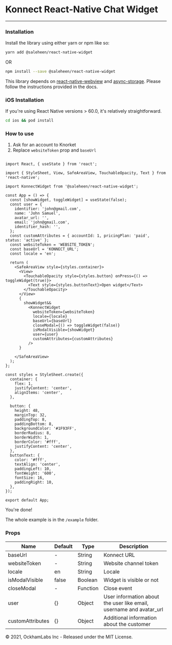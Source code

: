 <h1>
Konnect React-Native Chat Widget
</h1>

***

### Installation

Install the library using either yarn or npm like so:

```sh
yarn add @saleheen/react-native-widget
```

OR

```sh
npm install --save @saleheen/react-native-widget
```

This library depends on [react-native-webview](https://www.npmjs.com/package/react-native-webview) and [async-storage](https://github.com/react-native-async-storage/async-storage). Please follow the instructions provided in the docs.

### iOS Installation

If you're using React Native versions > 60.0, it's relatively straightforward.

```sh
cd ios && pod install
```

### How to use

1. Ask for an account to Knorket
2. Replace `websiteToken` prop and `baseUrl`

```

import React, { useState } from 'react';

import { StyleSheet, View, SafeAreaView, TouchableOpacity, Text } from 'react-native';

import KonnectWidget from '@saleheen/react-native-widget';

const App = () => {
  const [showWidget, toggleWidget] = useState(false);
  const user = {
    identifier: 'john@gmail.com',
    name: 'John Samuel',
    avatar_url: '',
    email: 'john@gmail.com',
    identifier_hash: '',
  };
  const customAttributes = { accountId: 1, pricingPlan: 'paid', status: 'active' };
  const websiteToken = 'WEBSITE_TOKEN';
  const baseUrl = 'KONNECT_URL';
  const locale = 'en';

  return (
    <SafeAreaView style={styles.container}>
      <View>
        <TouchableOpacity style={styles.button} onPress={() => toggleWidget(true)}>
          <Text style={styles.buttonText}>Open widget</Text>
        </TouchableOpacity>
      </View>
      {
        showWidget&&
          <KonnectWidget
            websiteToken={websiteToken}
            locale={locale}
            baseUrl={baseUrl}
            closeModal={() => toggleWidget(false)}
            isModalVisible={showWidget}
            user={user}
            customAttributes={customAttributes}
          />
      }

    </SafeAreaView>
  );
};

const styles = StyleSheet.create({
  container: {
    flex: 1,
    justifyContent: 'center',
    alignItems: 'center',
  },

  button: {
    height: 48,
    marginTop: 32,
    paddingTop: 8,
    paddingBottom: 8,
    backgroundColor: '#1F93FF',
    borderRadius: 8,
    borderWidth: 1,
    borderColor: '#fff',
    justifyContent: 'center',
  },
  buttonText: {
    color: '#fff',
    textAlign: 'center',
    paddingLeft: 10,
    fontWeight: '600',
    fontSize: 16,
    paddingRight: 10,
  },
});

export default App;

```

You're done!

The whole example is in the `/example` folder.

### Props

<table class="table">
<thead><tr>
  <th>Name</th><th>Default</th><th>Type</th><th>Description</th>
</tr></thead>
<tbody>
  <tr>
    <td>baseUrl</td>
    <td> - </td>
    <td> String </td>
    <td>Konnect URL</td>
  </tr>
 <tr>
    <td>websiteToken</td>
    <td> - </td>
    <td> String </td>
    <td>Website channel token</td>
  </tr>
  <tr>
    <td>locale</td>
    <td> en </td>
    <td> String </td>
    <td>Locale</td>
  </tr>
  <tr>
    <td>isModalVisible</td>
    <td> false </td>
    <td> Boolean </td>
    <td>Widget is visible or not</td>
  </tr>
    <tr>
    <td>closeModal</td>
    <td> - </td>
    <td> Function </td>
    <td>Close event</td>
  </tr>
  <tr>
	  <td>user</td>
    <td> {} </td>
    <td> Object </td>
    <td>User information about the user like email, username and avatar_url</td>
  </tr>
  <tr>
   <td>customAttributes</td>
    <td> {} </td>
    <td> Object </td>
    <td>Additional information about the customer</td>
  </tr>
 </tbody>
</table>



&copy; 2021, OckhamLabs Inc - Released under the MIT License.
